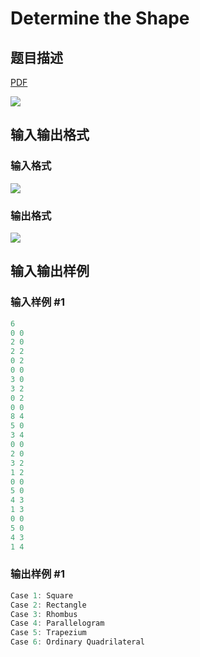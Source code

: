 # Determine the Shape

## 题目描述

[problemUrl]: https://uva.onlinejudge.org/index.php?option=com_onlinejudge&Itemid=8&category=226&page=show_problem&problem=2900

[PDF](https://uva.onlinejudge.org/external/118/p11800.pdf)

![](https://cdn.luogu.com.cn/upload/vjudge_pic/UVA11800/a432d36e486b05289dc5e158f596f11b15abc707.png)

## 输入输出格式

### 输入格式

![](https://cdn.luogu.com.cn/upload/vjudge_pic/UVA11800/275f97e3f03222dd0db7ad500dbb1f7e159be822.png)

### 输出格式

![](https://cdn.luogu.com.cn/upload/vjudge_pic/UVA11800/2473f64d4c076d0d9495d2530cec78b2dc2c1dee.png)

## 输入输出样例

### 输入样例 #1

```cpp
6
0 0
2 0
2 2
0 2
0 0
3 0
3 2
0 2
0 0
8 4
5 0
3 4
0 0
2 0
3 2
1 2
0 0
5 0
4 3
1 3
0 0
5 0
4 3
1 4
```


### 输出样例 #1

```cpp
Case 1: Square
Case 2: Rectangle
Case 3: Rhombus
Case 4: Parallelogram
Case 5: Trapezium
Case 6: Ordinary Quadrilateral
```


